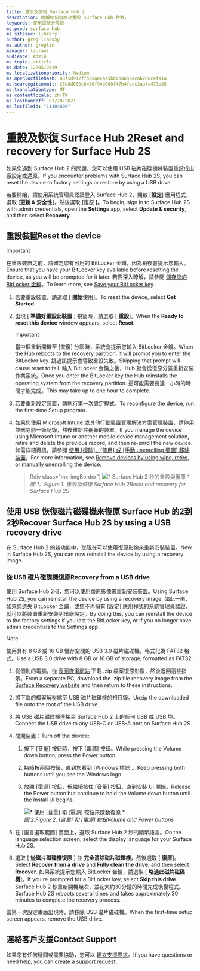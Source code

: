 ```yaml
---
title: 重設及恢復 Surface Hub 2
description: 瞭解如何復原及重設 Surface Hub 秒數。
keywords: 使用逗號分隔值
ms.prod: surface-hub
ms.sitesec: library
author: greg-lindsay
ms.author: greglin
manager: laurawi
audience: Admin
ms.topic: article
ms.date: 12/05/2019
ms.localizationpriority: Medium
ms.openlocfilehash: 88f5d912f7505aecaa5bd7ba659acab2d6c4fa1a
ms.sourcegitcommit: 25b8d880c6438f94b008f47b4fecc3aa4c473e85
ms.translationtype: MT
ms.contentlocale: zh-TW
ms.lasthandoff: 01/28/2021
ms.locfileid: "11304806"
---
```

# <span data-ttu-id="79bbf-104">重設及恢復 Surface Hub 2</span><span class="sxs-lookup"><span data-stu-id="79bbf-104">Reset and recovery for Surface Hub 2S</span></span>

<span data-ttu-id="79bbf-105">如果您遇到 Surface Hub 2 的問題，您可以使用 USB 磁片磁碟機將裝置重設成出廠設定或還原。</span><span class="sxs-lookup"><span data-stu-id="79bbf-105">If you encounter problems with Surface Hub 2S, you can reset the device to factory settings or restore by using a USB drive.</span></span>

<span data-ttu-id="79bbf-106">若要開始，請使用系統管理員認證登入 Surface Hub 2，開啟 [**設定**] 應用程式，選取 [**更新 & 安全性**]，然後選取 [復原 **]。**</span><span class="sxs-lookup"><span data-stu-id="79bbf-106">To begin, sign in to Surface Hub 2S with admin credentials, open the **Settings** app, select **Update & security**, and then select **Recovery**.</span></span>

## <span data-ttu-id="79bbf-107">重設裝置</span><span class="sxs-lookup"><span data-stu-id="79bbf-107">Reset the device</span></span>

   > [!IMPORTANT]
   > <span data-ttu-id="79bbf-108">在重設裝置之前，請確定您有可用的 BitLocker 金鑰，因為稍後會提示您輸入。</span><span class="sxs-lookup"><span data-stu-id="79bbf-108">Ensure that you have your BitLocker key available before resetting the device, as you will be prompted for it later.</span></span> <span data-ttu-id="79bbf-109">若要深入瞭解，請參閱 [儲存您的 BitLocker 金鑰](save-bitlocker-key-surface-hub.md)。</span><span class="sxs-lookup"><span data-stu-id="79bbf-109">To learn more, see [Save your BitLocker key](save-bitlocker-key-surface-hub.md).</span></span>

1. <span data-ttu-id="79bbf-110">若要重設裝置，請選取 [ **開始**使用]。</span><span class="sxs-lookup"><span data-stu-id="79bbf-110">To reset the device, select **Get Started**.</span></span>

2. <span data-ttu-id="79bbf-111">出現 [ **準備好重設此裝置** ] 視窗時，請選取 [ **重設**]。</span><span class="sxs-lookup"><span data-stu-id="79bbf-111">When the **Ready to reset this device** window appears, select **Reset**.</span></span> 
  
   > [!IMPORTANT]
   > <span data-ttu-id="79bbf-112">當中樞重新開機至 [恢復] 分區時，系統會提示您輸入 BitLocker 金鑰。</span><span class="sxs-lookup"><span data-stu-id="79bbf-112">When the Hub reboots to the recovery partition, it will prompt you to enter the BitLocker key.</span></span> <span data-ttu-id="79bbf-113">跳過該提示會導致重設失敗。</span><span class="sxs-lookup"><span data-stu-id="79bbf-113">Skipping that prompt will cause reset to fail.</span></span> <span data-ttu-id="79bbf-114">輸入 BitLocker 金鑰之後，Hub 就會從復原分區重新安裝作業系統。</span><span class="sxs-lookup"><span data-stu-id="79bbf-114">Once you enter the BitLocker key the Hub reinstalls the operating system from the recovery partition.</span></span> <span data-ttu-id="79bbf-115">這可能需要長達一小時的時間才能完成。</span><span class="sxs-lookup"><span data-stu-id="79bbf-115">This may take up to one hour to complete.</span></span>
  
3. <span data-ttu-id="79bbf-116">若要重新設定裝置，請執行第一次設定程式。</span><span class="sxs-lookup"><span data-stu-id="79bbf-116">To reconfigure the device, run the first-time Setup program.</span></span>

4. <span data-ttu-id="79bbf-117">如果您使用 Microsoft Intune 或其他行動裝置管理解決方案管理裝置，請停用並刪除前一筆記錄，然後重新註冊新的裝置。</span><span class="sxs-lookup"><span data-stu-id="79bbf-117">If you manage the device using Microsoft Intune or another mobile device management solution, retire and delete the previous record, and then re-enroll the new device.</span></span> <span data-ttu-id="79bbf-118">如需詳細資訊，請參閱 [使用 [擦除]、[停用] 或 [手動 unenrolling 裝置] 移除裝置](https://docs.microsoft.com/intune/devices-wipe)。</span><span class="sxs-lookup"><span data-stu-id="79bbf-118">For more information, see [Remove devices by using wipe, retire, or manually unenrolling the device](https://docs.microsoft.com/intune/devices-wipe).</span></span>

   > [!div class="mx-imgBorder"]
   > ![\* Surface Hub 2 秒的重設與復原 \*](images/sh2-reset.png)
   <br/>*<span data-ttu-id="79bbf-120">圖 1。</span><span class="sxs-lookup"><span data-stu-id="79bbf-120">Figure 1.</span></span> <span data-ttu-id="79bbf-121">重設及恢復 Surface Hub 2</span><span class="sxs-lookup"><span data-stu-id="79bbf-121">Reset and recovery for Surface Hub 2S</span></span>* 

## <span data-ttu-id="79bbf-122">使用 USB 恢復磁片磁碟機來復原 Surface Hub 的2到2秒</span><span class="sxs-lookup"><span data-stu-id="79bbf-122">Recover Surface Hub 2S by using a USB recovery drive</span></span>

<span data-ttu-id="79bbf-123">在 Surface Hub 2 的新功能中，您現在可以使用復原影像來重新安裝裝置。</span><span class="sxs-lookup"><span data-stu-id="79bbf-123">New in Surface Hub 2S, you can now reinstall the device by using a recovery image.</span></span>

### <span data-ttu-id="79bbf-124">從 USB 磁片磁碟機復原</span><span class="sxs-lookup"><span data-stu-id="79bbf-124">Recovery from a USB drive</span></span>

<span data-ttu-id="79bbf-125">使用 Surface Hub 2-2，您可以使用復原影像來重新安裝裝置。</span><span class="sxs-lookup"><span data-stu-id="79bbf-125">Using Surface Hub 2S, you can reinstall the device by using a recovery image.</span></span> <span data-ttu-id="79bbf-126">如此一來，如果您遺失 BitLocker 金鑰，或您不再擁有 [設定] 應用程式的系統管理員認證，就可以將裝置重新安裝到出廠設定。</span><span class="sxs-lookup"><span data-stu-id="79bbf-126">By doing this, you can reinstall the device to the factory settings if you lost the BitLocker key, or if you no longer have admin credentials to the Settings app.</span></span>

>[!NOTE]
><span data-ttu-id="79bbf-127">使用具有 8 GB 或 16 GB 儲存空間的 USB 3.0 磁片磁碟機，格式化為 FAT32 格式。</span><span class="sxs-lookup"><span data-stu-id="79bbf-127">Use a USB 3.0 drive with 8 GB or 16 GB of storage, formatted as FAT32.</span></span>

1. <span data-ttu-id="79bbf-128">從個別的電腦，從 [表面恢復網站](https://support.microsoft.com/surfacerecoveryimage?devicetype=surfacehub2s) 下載 .zip 檔案復原影像，然後返回這些指示。</span><span class="sxs-lookup"><span data-stu-id="79bbf-128">From a separate PC, download the .zip file recovery image from the [Surface Recovery website](https://support.microsoft.com/surfacerecoveryimage?devicetype=surfacehub2s) and then return to these instructions.</span></span> 

1. <span data-ttu-id="79bbf-129">將下載的檔案解壓縮至 USB 磁片磁碟機的根目錄。</span><span class="sxs-lookup"><span data-stu-id="79bbf-129">Unzip the downloaded file onto the root of the USB drive.</span></span>  

1. <span data-ttu-id="79bbf-130">將 USB 磁片磁碟機連接至 Surface Hub 2 上的任何 USB 或 USB 埠。</span><span class="sxs-lookup"><span data-stu-id="79bbf-130">Connect the USB drive to any USB-C or USB-A port on Surface Hub 2S.</span></span>

1. <span data-ttu-id="79bbf-131">關閉裝置：</span><span class="sxs-lookup"><span data-stu-id="79bbf-131">Turn off the device:</span></span>

   1. <span data-ttu-id="79bbf-132">按下 [音量] 按鈕時，按下 [電源] 按鈕。</span><span class="sxs-lookup"><span data-stu-id="79bbf-132">While pressing the Volume down button, press the Power button.</span></span>
   1. <span data-ttu-id="79bbf-133">持續按兩個按鈕，直到您看到 [Windows 標誌]。</span><span class="sxs-lookup"><span data-stu-id="79bbf-133">Keep pressing both buttons until you see the Windows logo.</span></span>
   1. <span data-ttu-id="79bbf-134">放開 [電源] 按鈕，但繼續按住 [音量] 按鈕，直到安裝 UI 開始。</span><span class="sxs-lookup"><span data-stu-id="79bbf-134">Release the Power button but continue to hold the Volume down button until the Install UI begins.</span></span>

      ![\* 使用 [音量] 和 [電源] 按鈕來啟動復原 \*](images/sh2-keypad.png)
      <br>*<span data-ttu-id="79bbf-136">圖 2.</span><span class="sxs-lookup"><span data-stu-id="79bbf-136">Figure 2.</span></span> <span data-ttu-id="79bbf-137">[音量] 和 [電源] 按鈕</span><span class="sxs-lookup"><span data-stu-id="79bbf-137">Volume and Power buttons</span></span>*

1. <span data-ttu-id="79bbf-138">在 [語言選取範圍] 畫面上，選取 Surface Hub 2 秒的顯示語言。</span><span class="sxs-lookup"><span data-stu-id="79bbf-138">On the language selection screen, select the display language for your Surface Hub 2S.</span></span>

1. <span data-ttu-id="79bbf-139">選取 [ **從磁片磁碟機復原** ] 並 **完全清除磁片磁碟機**，然後選取 [ **復原**]。</span><span class="sxs-lookup"><span data-stu-id="79bbf-139">Select **Recover from a drive** and **Fully clean the drive**, and then select **Recover**.</span></span> <span data-ttu-id="79bbf-140">如果系統提示您輸入 BitLocker 金鑰，請選取 [ **略過此磁片磁碟機**]。</span><span class="sxs-lookup"><span data-stu-id="79bbf-140">If you're prompted for a BitLocker key, select **Skip this drive**.</span></span> <span data-ttu-id="79bbf-141">Surface Hub 2 秒重新開機幾次，並花大約30分鐘的時間完成恢復程式。</span><span class="sxs-lookup"><span data-stu-id="79bbf-141">Surface Hub 2S reboots several times and takes approximately 30 minutes to complete the recovery process.</span></span>

<span data-ttu-id="79bbf-142">當第一次設定畫面出現時，請移除 USB 磁片磁碟機。</span><span class="sxs-lookup"><span data-stu-id="79bbf-142">When the first-time setup screen appears, remove the USB drive.</span></span>

## <span data-ttu-id="79bbf-143">連絡客戶支援</span><span class="sxs-lookup"><span data-stu-id="79bbf-143">Contact Support</span></span>

<span data-ttu-id="79bbf-144">如果您有任何疑問或需要協助，您可以 [建立支援要求](https://support.microsoft.com/supportforbusiness/productselection)。</span><span class="sxs-lookup"><span data-stu-id="79bbf-144">If you have questions or need help, you can [create a support request](https://support.microsoft.com/supportforbusiness/productselection).</span></span>
